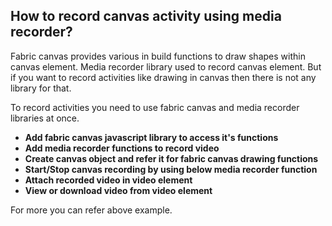 ## How to record canvas activity using media recorder?
Fabric canvas provides various in build functions to draw shapes within canvas element.
Media recorder library used to record canvas element. But if you want to record activities like drawing in canvas then there is not any library for that.

To record activities you need to use fabric canvas and media recorder libraries at once.
- **Add fabric canvas javascript library to access it's functions**
- **Add media recorder functions to record video**
- **Create canvas object and refer it for fabric canvas drawing functions**	
- **Start/Stop canvas recording by using below media recorder function**
- **Attach recorded video in video element**
- **View or download video from video element**

For more you can refer above example.